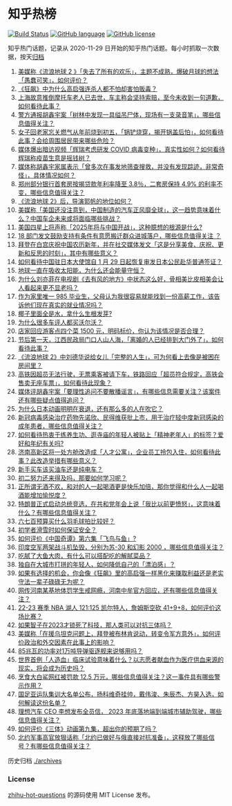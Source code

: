# 知乎热榜
[![Build Status](https://github.com/ToWeLong/zhihu-hot-questions/workflows/CI/badge.svg)](https://github.com/ToWeLong/zhihu-hot-questions/actions)
[![GitHub language](https://img.shields.io/badge/language-golang-orange.svg)](https://golang.org/)
[![GitHub license](https://img.shields.io/github/license/ToWeLong/zhihu-hot-questions)](https://github.com/ToWeLong/zhihu-hot-questions/blob/main/LICENSE)

知乎热门话题，记录从 2020-11-29 日开始的知乎热门话题。每小时抓取一次数据，按天[归档](./archives)

<!-- BEGIN -->

1. [美媒称《流浪地球 2 》「失去了所有的欢乐」，主题不成熟，爆破月球的想法「愚蠢可笑」，如何评价？](https://www.zhihu.com/question/580981292)
1. [《狂飙》中为什么高启强连杀人都不怕却害怕贩毒？](https://www.zhihu.com/question/580760712)
1. [上海故意推倒摩托车老人已去世，车主称会坚持索赔，至今未收到一句道歉，如何看待此事？](https://www.zhihu.com/question/581042105)
1. [警方通报胡鑫宇案「树林中发现一具缢吊尸体，现场有一支录音笔」，哪些信息值得关注？](https://www.zhihu.com/question/581078795)
1. [女子回老家忘关燃气从年前烧到初五，「锅铲烧穿，揭开锅盖后怕」，如何看待此事？会给周围居民带来哪些危险？](https://www.zhihu.com/question/580959576)
1. [媒体爆出暗访视频「辉瑞考虑研发 COVID 病毒变种」，真实性如何？如何看待辉瑞称疫苗生意是摇钱树？](https://www.zhihu.com/question/581054136)
1. [媒体称胡鑫宇家属表示「曾多次在事发地筛查搜救，并没有发现踪迹，非常奇怪」，具体情况如何？](https://www.zhihu.com/question/581127274)
1. [郑州部分银行首套房按揭贷款年利率降至 3.8％，二套房保持 4.9% 的利率不变，哪些信息值得关注？](https://www.zhihu.com/question/581133938)
1. [《流浪地球 2》后，导演郭帆的地位如何？](https://www.zhihu.com/question/311731857)
1. [美媒称「美国还没注意到，中国制造的汽车正风靡全球」，这一趋势意味着什么？中国车企未来或将面临哪些挑战？](https://www.zhihu.com/question/580885297)
1. [美国四星上将声称「2025年将与中国开战」，这种臆想的根源是什么?](https://www.zhihu.com/question/581054047)
1. [18 部门发文鼓励支持有条件有意愿搬迁群众进城落户，哪些信息值得关注 ？](https://www.zhihu.com/question/580987018)
1. [拜登在白宫庆祝中国农历新年，并在社交媒体发文「这是分享美食、庆祝、更新和反思的时刻」，其中有哪些意义？](https://www.zhihu.com/question/580934238)
1. [如何看待中国驻日本大使馆自 1 月 29 日起恢复审发日本公民赴华普通签证？](https://www.zhihu.com/question/581130202)
1. [地球一直在吸收太阳能，为什么还会能量守恒？](https://www.zhihu.com/question/580165912)
1. [为什么刘亦菲在电视剧《去有风的地方》中状态这么好，骨相美比皮相美会让人看起来更不显老吗？](https://www.zhihu.com/question/578503473)
1. [作为家里唯一 985 毕业生，父母认为我很容易就能找到一份高薪工作，该告诉他们现在真实的就业情况吗？](https://www.zhihu.com/question/579004968)
1. [椰子里面全是水，拿什么生根发芽?](https://www.zhihu.com/question/580501201)
1. [为什么很多车评人都买沃尔沃？](https://www.zhihu.com/question/490731470)
1. [店家回应游客点四个菜 1500 元，明码标价，你认为该情况是否合理？](https://www.zhihu.com/question/580807871)
1. [节后第一天，江西民政局门口人山人海，「离婚的人已经排到大门外了」，如何看待此事？](https://www.zhihu.com/question/581060767)
1. [《流浪地球 2》中刘德华说给女儿「完整的人生」，可为何看上去像是被困在房间里？](https://www.zhihu.com/question/580500759)
1. [高铁因超员无法行驶，无票乘客被请下车，铁路回应「超员符合规定，高铁会售卖无座车票」，如何看待此现象？](https://www.zhihu.com/question/580981543)
1. [媒体评胡鑫宇案「要理性追问不要散播谣言」，有哪些信息需要关注？该案件还有哪些疑点值得追问？](https://www.zhihu.com/question/581112988)
1. [为什么日本动画明明在衰退，还有那么多的人在吹它？](https://www.zhihu.com/question/369036476)
1. [新冠病毒感染治疗药物先诺欣、民得维获批上市，用于治疗轻中度新冠感染的成年患者，哪些信息值得关注？](https://www.zhihu.com/question/581133933)
1. [如何看待热衷于练养生功、逛寺庙的年轻人被贴上「精神老年人」的标签？爱好和年纪有关吗?](https://www.zhihu.com/question/580963039)
1. [济南高新区将一处方舱改造成「人才公寓」，企业员工拎包入住，如何看待此事？此改造举措有哪些意义？](https://www.zhihu.com/question/580868709)
1. [新手买车该买油车还是纯电车？](https://www.zhihu.com/question/581093671)
1. [初二努力还来得及吗，那要如何学习呢？](https://www.zhihu.com/question/581142060)
1. [正所谓无酒不欢，和对的人一起喝酒更是快乐加倍，那你觉得和什么人一起喝酒能增加愉悦度？](https://www.zhihu.com/question/580593441)
1. [特朗普正式启动总统竞选，在共和党年会上说「我比以前更愤怒」，这意味着什么？有哪些信息值得关注？](https://www.zhihu.com/question/581065056)
1. [六七百预算买什么羽毛球拍比较好？](https://www.zhihu.com/question/578316918)
1. [初学者滑雪时如何保证安全？](https://www.zhihu.com/question/575999228)
1. [如何评价《中国奇谭》第六集「飞鸟与鱼」?](https://www.zhihu.com/question/581061107)
1. [印度空军两架战斗机坠毁，分别为苏-30 和幻影 2000 ，哪些信息值得关注？](https://www.zhihu.com/question/580959924)
1. [吃腻了大鱼大肉，有什么可以搭配吃的解腻菜品？](https://www.zhihu.com/question/576987863)
1. [独自在大城市打拼的年轻人，如何降低自己的「漂泊感」？](https://www.zhihu.com/question/578840887)
1. [如果有选择的机会，你会像《狂飙》里的高启强一样黑化来赚取利益还是老实守法一辈子碌碌无为呢？](https://www.zhihu.com/question/580668343)
1. [网传河南某基地体罚学生戒网瘾，河南中牟官方回应，还有哪些信息值得关注？](https://www.zhihu.com/question/580976833)
1. [22-23 赛季 NBA 湖人 121:125 凯尔特人，詹姆斯空砍 41+9+8，如何评价这场比赛？](https://www.zhihu.com/question/581049909)
1. [如果智子在2023才锁死了科技，那人类可以对抗三体吗？](https://www.zhihu.com/question/580063599)
1. [美媒称「在援乌坦克问题上，拜登被布林肯说动，转变令军方意外」，如何评价政治和外交因素在此事上的影响？](https://www.zhihu.com/question/580876830)
1. [85兆瓦的功率对1万吨导弹驱逐舰来说够用吗？](https://www.zhihu.com/question/580665206)
1. [世界首例「人造血」临床试验意味着什么？以志愿者献血作为医疗供血来源的现实，将会成为历史吗？](https://www.zhihu.com/question/580979557)
1. [烹食大白鲨网红被罚款 12.5 万元，哪些信息值得关注？这一事件具有哪些警示作用？](https://www.zhihu.com/question/581147289)
1. [国足亚运队集训大名单公布，扬科维奇挂帅，戴伟浚、朱辰杰、方昊入选，如何解读这份名单？](https://www.zhihu.com/question/581151108)
1. [理想汽车 CEO 李想发布全员信， 2023 年底落地端到端城市辅助驾驶，哪些信息值得关注？](https://www.zhihu.com/question/580926899)
1. [如何评价《三体》动画第九集，超出你的预期了吗？](https://www.zhihu.com/question/577294145)
1. [北约军事高官放狠话称「北约已做好与俄直接对抗准备」，这释放了哪些信号？有哪些信息值得关注？](https://www.zhihu.com/question/581138895)

<!-- END -->

历史归档 [./archives](./archives)


### License
[zhihu-hot-questions](https://github.com/towelong/zhihu-hot-questions) 的源码使用 MIT License 发布。